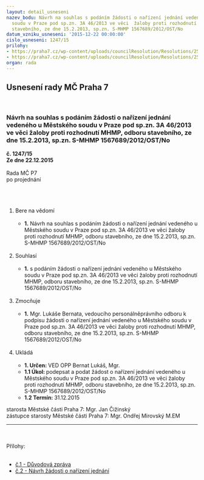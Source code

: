 ```yaml
---
layout: detail_usneseni
nazev_bodu: Návrh na souhlas s podáním žádosti o nařízení jednání vedeného u Městského
  soudu v Praze pod sp.zn. 3A 46/2013 ve věci  žaloby proti rozhodnutí MHMP, odboru
  stavebního, ze dne 15.2.2013, sp.zn. S-MHMP 1567689/2012/OST/No
datum_vzniku_usneseni: '2015-12-22 00:00:00'
cislo_usneseni: 1247/15
prilohy:
- https://praha7.cz/wp-content/uploads/councilResolution/Resolutions/25602/1247_15_pril1.doc
- https://praha7.cz/wp-content/uploads/councilResolution/Resolutions/25602/83-15-p2_%c5%be%c3%a1dost_o_na%c5%99%c3%adzen%c3%a9ho_jedn%c3%a1n%c3%ad_-_3_a_46_2013_(rozhodnut%c3%ad_mhmp).doc
organ: rada
---
```

<div id="ucUsn_pList" class="usn">
	<span><h2>Usnesení rady MČ Praha 7 </h2>
<br></span><div class="standBody">
<span><h3>Návrh na souhlas s podáním žádosti o nařízení jednání vedeného u Městského soudu v Praze pod sp.zn. 3A 46/2013 ve věci  žaloby proti rozhodnutí MHMP, odboru stavebního, ze dne 15.2.2013, sp.zn. S-MHMP 1567689/2012/OST/No</h3></span><div class="center">
		<strong>č. 1247/15</strong><br>
	</div>
<div class="center">
		<strong>Ze dne 22.12.2015</strong><br><br>
	</div>Rada MČ P7<br>po projednání<br><br><br><ol>
<br><li>Bere na vědomí <br><ul>
<br><li>
<strong>1.</strong> Návrh na souhlas s podáním žádosti o nařízení jednání vedeného u Městského soudu v Praze pod sp.zn. 3A 46/2013 ve věci žaloby proti rozhodnutí MHMP, odboru stavebního, ze dne 15.2.2013, sp.zn. S-MHMP 1567689/2012/OST/No</li>
</ul>
<br>
</li>
<li>Souhlasí <br><ul>
<br><li>
<strong>1.</strong> s podáním žádosti o nařízení jednání vedeného u Městského soudu v Praze pod sp.zn. 3A 46/2013 ve věci žaloby proti rozhodnutí MHMP, odboru stavebního, ze dne 15.2.2013, sp.zn. S-MHMP 1567689/2012/OST/No</li>
</ul>
<br>
</li>
<li>Zmocňuje <br><ul>
<br><li>
<strong>1.</strong> Mgr. Lukáše Bernata, vedoucího personálněprávního odboru k podpisu žádosti o nařízení jednání vedeného u Městského soudu v Praze pod sp.zn. 3A 46/2013 ve věci žaloby proti rozhodnutí MHMP, odboru stavebního, ze dne 15.2.2013, sp.zn. S-MHMP 1567689/2012/OST/No </li>
</ul>
<br>
</li>
<li>Ukládá <br><ul>
<br><li>
<strong>1. Určen: </strong>VED OPP Bernat Lukáš, Mgr. <br>
</li>
<li>
<strong>1.1 Úkol: </strong>podepsat a podat žádost o nařízení jednání vedeného u Městského soudu v Praze pod sp.zn. 3A 46/2013 ve věci žaloby proti rozhodnutí MHMP, odboru stavebního, ze dne 15.2.2013, sp.zn. S-MHMP 1567689/2012/OST/No <br>
</li>
<li>
<strong>1.2 Termín: </strong>31.12.2015</li>
</ul>
</li>
</ol>starosta Městské části Praha 7: Mgr. Jan Čižinský<br>zástupce starosty Městské části Praha 7: Mgr. Ondřej Mirovský M.EM <br><hr>
<br><br>Přílohy: <br><ul>
<br><li>
<a href="/zdroj.aspx?typ=4&amp;Id=69381&amp;sh=-1268173547" target="_blank" title="Odkaz na soubor - 22 kB - nové okno">č.1 - Důvodová zpráva </a><br>
</li>
<li>
<a href="/zdroj.aspx?typ=4&amp;id=69334&amp;sh=-1960997163" target="_blank" title="Odkaz na soubor - 57 kB - nové okno">č.2 - Návrh žádosti o nařízení jednání</a> </li>
</ul>
</div>
</div>